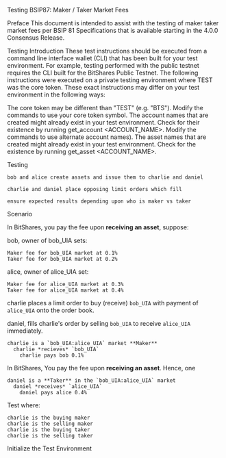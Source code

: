 Testing BSIP87: Maker / Taker Market Fees

Preface
This document is intended to assist with the testing of maker taker market fees per BSIP 81 Specifications that is available starting in the 4.0.0 Consensus Release.

Testing Introduction
These test instructions should be executed from a command line interface wallet (CLI) that has been built for your test environment. For example, testing performed with the public testnet requires the CLI built for the BitShares Public Testnet. The following instructions were executed on a private testing environment where TEST was the core token. These exact instructions may differ on your test environment in the following ways:

The core token may be different than "TEST" (e.g. "BTS"). Modify the commands to use your core token symbol.
The account names that are created might already exist in your test environment. Check for their existence by running get_account <ACCOUNT_NAME>. Modify the commands to use alternate account names).
The asset names that are created might already exist in your test environment. Check for the existence by running get_asset <ACCOUNT_NAME>.

Testing

    bob and alice create assets and issue them to charlie and daniel

    charlie and daniel place opposing limit orders which fill

    ensure expected results depending upon who is maker vs taker
    
Scenario

In BitShares, you pay the fee upon **receiving an asset**, suppose:

bob, owner of bob_UIA sets:

    Maker fee for bob_UIA market at 0.1%
    Taker fee for bob_UIA market at 0.2%

alice, owner of alice_UIA set:

    Maker fee for alice_UIA market at 0.3%
    Taker fee for alice_UIA market at 0.4%

charlie places a limit order to buy (receive) `bob_UIA` with payment of `alice_UIA` onto the order book.

daniel, fills charlie's order by selling `bob_UIA` to receive `alice_UIA` immediately.

    charlie is a `bob_UIA:alice_UIA` market **Maker**
      charlie *recieves* `bob_UIA`
	    charlie pays bob 0.1%


In BitShares, You pay the fee upon **receiving an asset**. Hence, one	

    daniel is a **Taker** in the `bob_UIA:alice_UIA` market
      daniel *receives* `alice_UIA`
	    daniel pays alice 0.4% 
	    
Test where:

    charlie is the buying maker
    charlie is the selling maker
    charlie is the buying taker
    charlie is the selling taker

Initialize the Test Environment

